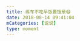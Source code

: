 ```yaml
---
title: 练车不吃早饭要饿晕😷
date: 2018-08-14 09:41:04
mCategories: [说说]
type: moment
---
```


<div id="pics-20180814094104"></div>

<script>
var data = [
    {"link": "2018-08-14_000000.jpeg", "type": "shuoshuo"}
];
picsRender(data, "pics-20180814094104");
</script>
